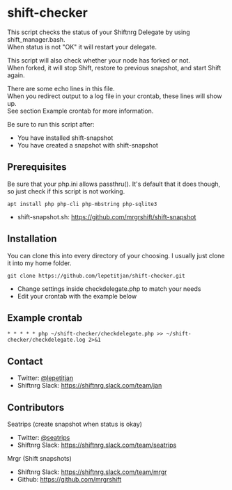 # shift-checker
This script checks the status of your Shiftnrg Delegate by using shift_manager.bash.<br>
When status is not "OK" it will restart your delegate.
 
This script will also check whether your node has forked or not.<br>
When forked, it will stop Shift, restore to previous snapshot, and start Shift again.
  
There are some echo lines in this file.<br>
When you redirect output to a log file in your crontab, these lines will show up. <br>
See section Example crontab for more information.

Be sure to run this script after:
* You have installed shift-snapshot
* You have created a snapshot with shift-snapshot

## Prerequisites
Be sure that your php.ini allows passthru(). It's default that it does though, so just check if this script is not working.
```
apt install php php-cli php-mbstring php-sqlite3
```
* shift-snapshot.sh: https://github.com/mrgrshift/shift-snapshot

## Installation
You can clone this into every directory of your choosing. I usually just clone it into my home folder.
```
git clone https://github.com/lepetitjan/shift-checker.git
```
* Change settings inside checkdelegate.php to match your needs
* Edit your crontab with the example below

## Example crontab
```
* * * * * php ~/shift-checker/checkdelegate.php >> ~/shift-checker/checkdelegate.log 2>&1
```

## Contact 
* Twitter: [@lepetitjan](https://twitter.com/lepetitjan) 
* Shiftnrg Slack: https://shiftnrg.slack.com/team/jan 

## Contributors
Seatrips (create snapshot when status is okay)
* Twitter: [@seatrips<br>](https://twitter.com/seatrips)
* Shiftnrg Slack: https://shiftnrg.slack.com/team/seatrips

Mrgr (Shift snapshots)
* Shiftnrg Slack: https://shiftnrg.slack.com/team/mrgr
* Github: https://github.com/mrgrshift
